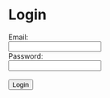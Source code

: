 <script>
    function login() {
        var email = document.getElementById('email').value;
        var password = document.getElementById('password').value;
        var data = {email:email, password:password};
        const requestOptions = {
            method: 'POST',
            mode: 'cors', // no-cors, *cors, same-origin
            cache: 'no-cache', // *default, no-cache, reload, force-cache, only-if-cached
            credentials: 'include', // include, *same-origin, omit
            body: JSON.stringify(data),
            headers: {
                "content-type": "application/json",
            },
        };
        fetch("http://music.nighthawkcoders.tk/authenticate", requestOptions).then((res) => {
            if (res.status == 200) {
                window.location.replace("/team10/users");
            } else {
                document.getElementById('message').innerHTML = "Invalid email or password"
            }
        });
    }
</script>
<h1>Login</h1>
<label for="email">Email:</label><br>
<input type="text" id="email" name="email"><br>
<label for="password">Password:</label><br>
<input type="text" id="password" name="password"><br><br>
<input type="submit" value="Login" onclick="login()">
<p id="message"></p>